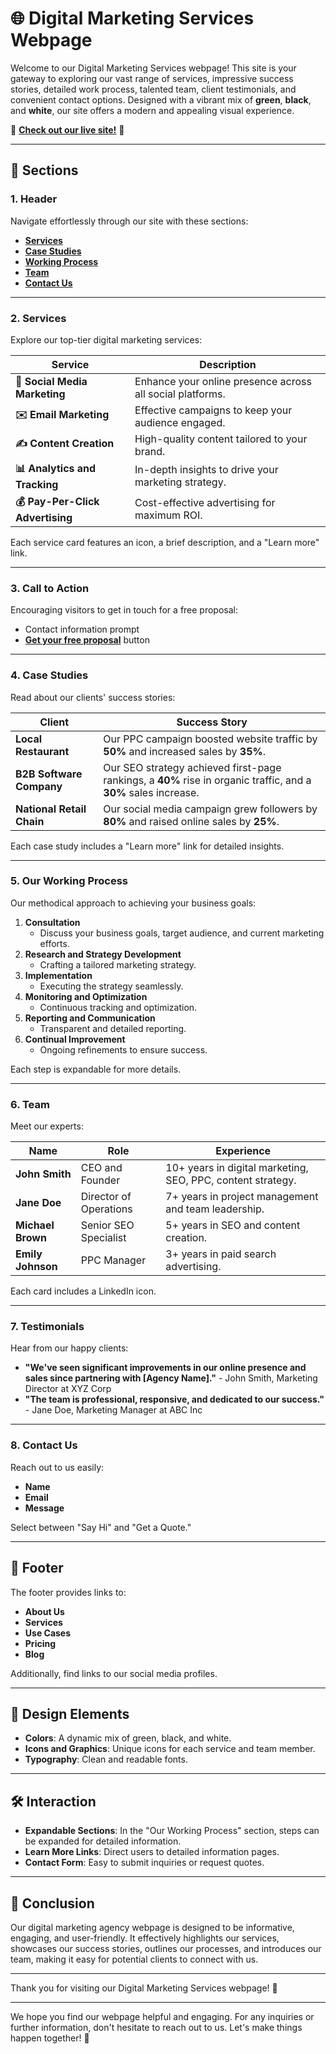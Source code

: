 # 🌐 Digital Marketing Services Webpage

Welcome to our Digital Marketing Services webpage! This site is your gateway to exploring our vast range of services, impressive success stories, detailed work process, talented team, client testimonials, and convenient contact options. Designed with a vibrant mix of **green**, **black**, and **white**, our site offers a modern and appealing visual experience.

🚀 **[Check out our live site!](https://react-project1-eosin.vercel.app/)** 🚀

---

## 📑 Sections

### 1. Header
Navigate effortlessly through our site with these sections:
- **[Services](#2-services)**
- **[Case Studies](#4-case-studies)**
- **[Working Process](#5-our-working-process)**
- **[Team](#6-team)**
- **[Contact Us](#8-contact-us)**

---

### 2. Services

Explore our top-tier digital marketing services:

| Service | Description |
|---------|-------------|
| **📱 Social Media Marketing** | Enhance your online presence across all social platforms. |
| **✉️ Email Marketing** | Effective campaigns to keep your audience engaged. |
| **✍️ Content Creation** | High-quality content tailored to your brand. |
| **📊 Analytics and Tracking** | In-depth insights to drive your marketing strategy. |
| **💰 Pay-Per-Click Advertising** | Cost-effective advertising for maximum ROI. |

Each service card features an icon, a brief description, and a "Learn more" link.

---

### 3. Call to Action

Encouraging visitors to get in touch for a free proposal:

- Contact information prompt
- **[Get your free proposal](#)** button

---

### 4. Case Studies

Read about our clients' success stories:

| Client | Success Story |
|--------|----------------|
| **Local Restaurant** | Our PPC campaign boosted website traffic by **50%** and increased sales by **35%**. |
| **B2B Software Company** | Our SEO strategy achieved first-page rankings, a **40%** rise in organic traffic, and a **30%** sales increase. |
| **National Retail Chain** | Our social media campaign grew followers by **80%** and raised online sales by **25%**. |

Each case study includes a "Learn more" link for detailed insights.

---

### 5. Our Working Process

Our methodical approach to achieving your business goals:

1. **Consultation**
   - Discuss your business goals, target audience, and current marketing efforts.
2. **Research and Strategy Development**
   - Crafting a tailored marketing strategy.
3. **Implementation**
   - Executing the strategy seamlessly.
4. **Monitoring and Optimization**
   - Continuous tracking and optimization.
5. **Reporting and Communication**
   - Transparent and detailed reporting.
6. **Continual Improvement**
   - Ongoing refinements to ensure success.

Each step is expandable for more details.

---

### 6. Team

Meet our experts:

| Name | Role | Experience |
|------|------|------------|
| **John Smith** | CEO and Founder | 10+ years in digital marketing, SEO, PPC, content strategy. |
| **Jane Doe** | Director of Operations | 7+ years in project management and team leadership. |
| **Michael Brown** | Senior SEO Specialist | 5+ years in SEO and content creation. |
| **Emily Johnson** | PPC Manager | 3+ years in paid search advertising. |

Each card includes a LinkedIn icon.

---

### 7. Testimonials

Hear from our happy clients:

- **"We've seen significant improvements in our online presence and sales since partnering with [Agency Name]."** - John Smith, Marketing Director at XYZ Corp
- **"The team is professional, responsive, and dedicated to our success."** - Jane Doe, Marketing Manager at ABC Inc

---

### 8. Contact Us

Reach out to us easily:

- **Name**
- **Email**
- **Message**

Select between "Say Hi" and "Get a Quote."

---

## 📎 Footer

The footer provides links to:

- **About Us**
- **Services**
- **Use Cases**
- **Pricing**
- **Blog**

Additionally, find links to our social media profiles.

---

## 🎨 Design Elements

- **Colors**: A dynamic mix of green, black, and white.
- **Icons and Graphics**: Unique icons for each service and team member.
- **Typography**: Clean and readable fonts.

---

## 🛠 Interaction

- **Expandable Sections**: In the "Our Working Process" section, steps can be expanded for detailed information.
- **Learn More Links**: Direct users to detailed information pages.
- **Contact Form**: Easy to submit inquiries or request quotes.

---

## 🎉 Conclusion

Our digital marketing agency webpage is designed to be informative, engaging, and user-friendly. It effectively highlights our services, showcases our success stories, outlines our processes, and introduces our team, making it easy for potential clients to connect with us.

---

Thank you for visiting our Digital Marketing Services webpage! 🌟

---

We hope you find our webpage helpful and engaging. For any inquiries or further information, don't hesitate to reach out to us. Let's make things happen together! 🚀
